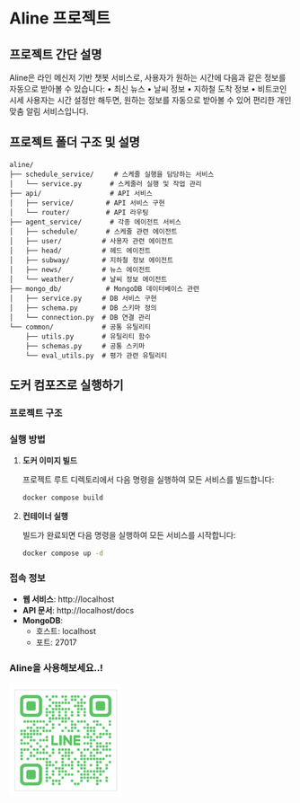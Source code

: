# Aline 프로젝트

## 프로젝트 간단 설명
Aline은 라인 메신저 기반 챗봇 서비스로, 사용자가 원하는 시간에 다음과 같은 정보를 자동으로 받아볼 수 있습니다:
	•	최신 뉴스
	•	날씨 정보
	•	지하철 도착 정보
	•	비트코인 시세
사용자는 시간 설정만 해두면, 원하는 정보를 자동으로 받아볼 수 있어 편리한 개인 맞춤 알림 서비스입니다.

## 프로젝트 폴더 구조 및 설명

```
aline/
├── schedule_service/     # 스케줄 실행을 담당하는 서비스
│   └── service.py       # 스케줄러 실행 및 작업 관리
├── api/                 # API 서비스
│   ├── service/        # API 서비스 구현
│   └── router/         # API 라우팅
├── agent_service/       # 각종 에이전트 서비스
│   ├── schedule/       # 스케줄 관련 에이전트
│   ├── user/          # 사용자 관련 에이전트
│   ├── head/          # 헤드 에이전트
│   ├── subway/        # 지하철 정보 에이전트
│   ├── news/          # 뉴스 에이전트
│   └── weather/       # 날씨 정보 에이전트
├── mongo_db/           # MongoDB 데이터베이스 관련
│   ├── service.py     # DB 서비스 구현
│   ├── schema.py      # DB 스키마 정의
│   └── connection.py  # DB 연결 관리
└── common/            # 공통 유틸리티
    ├── utils.py       # 유틸리티 함수
    ├── schemas.py     # 공통 스키마
    └── eval_utils.py  # 평가 관련 유틸리티
```

## 도커 컴포즈로 실행하기

### 프로젝트 구조

### 실행 방법

1. **도커 이미지 빌드**

   프로젝트 루트 디렉토리에서 다음 명령을 실행하여 모든 서비스를 빌드합니다:
   ```bash
   docker compose build
   ```

2. **컨테이너 실행**

   빌드가 완료되면 다음 명령을 실행하여 모든 서비스를 시작합니다:
   ```bash
   docker compose up -d
   ```
### 접속 정보

- **웹 서비스**: http://localhost
- **API 문서**: http://localhost/docs
- **MongoDB**:
  - 호스트: localhost
  - 포트: 27017

### Aline을 사용해보세요..!
<img src="assets/aline_qr.png" width="200" height="200" alt="Aline QR">